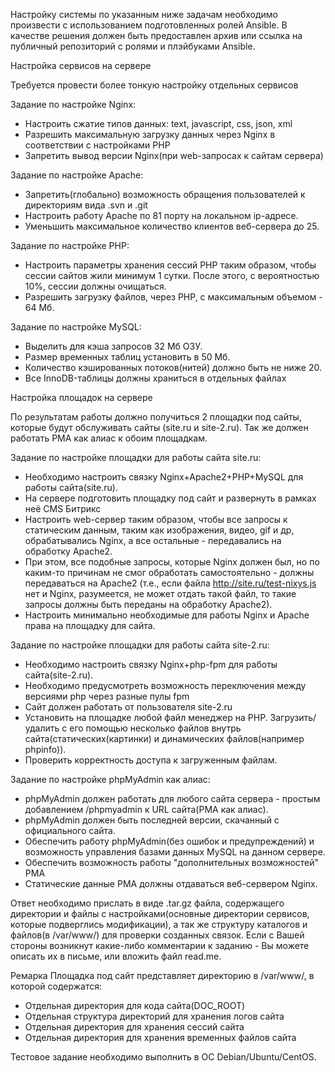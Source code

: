 Настройку системы по указанным ниже задачам необходимо произвести с использованием подготовленных ролей Ansible.
В качестве решения должен быть предоставлен архив или ссылка на публичный репозиторий с ролями и плэйбуками Ansible.


Настройка сервисов на сервере

Требуется провести более тонкую настройку отдельных сервисов

Задание по настройке Nginx:
 * Настроить сжатие типов данных: text, javascript, css, json, xml
 * Разрешить максимальную загрузку данных через Nginx в соответствии с настройками PHP
 * Запретить вывод версии Nginx(при web-запросах к сайтам сервера)

Задание по настройке Apache:
 * Запретить(глобально) возможность обращения пользователей к директориям вида .svn и .git
 * Настроить работу Apache по 81 порту на локальном ip-адресе.
 * Уменьшить максимальное количество клиентов веб-сервера до 25.

Задание по настройке PHP:
 * Настроить параметры хранения сессий PHP таким образом, чтобы сессии сайтов жили минимум 1 сутки. После этого, с вероятностью 10%, сессии должны очищаться.
 * Разрешить загрузку файлов, через PHP, с максимальным объемом - 64 Мб.

Задание по настройке MySQL:
 * Выделить для кэша запросов 32 Мб ОЗУ.
 * Размер временных таблиц установить в 50 Мб.
 * Количество кэшированных потоков(нитей) должно быть не ниже 20.
 * Все InnoDB-таблицы должны храниться в отдельных файлах



Настройка площадок на сервере

По результатам работы должно получиться 2 площадки под сайты, которые будут обслуживать сайты (site.ru и site-2.ru).
Так же должен работать PMA как алиас к обоим площадкам.

Задание по настройке площадки для работы сайта site.ru:
 * Необходимо настроить связку Nginx+Apache2+PHP+MySQL для работы сайта(site.ru).
 * На сервере подготовить площадку под сайт и развернуть в рамках неё CMS Битрикс
 * Настроить web-сервер таким образом, чтобы все запросы к статическим данным, таким как изображения, видео, gif и др, обрабатывались Nginx, а все остальные - передавались на обработку Apache2.
 * При этом, все подобные запросы, которые Nginx должен был, но по каким-то причинам не смог обработать самостоятельно - должны передаваться на Apache2
 (т.е., если файла http://site.ru/test-nixys.js нет и Nginx, разумеется, не может отдать такой файл, то такие запросы должны быть переданы на обработку Apache2).
 * Настроить минимально необходимые для работы Nginx и Apache права на площадку для сайта.


Задание по настройке площадки для работы сайта site-2.ru:
 * Необходимо настроить связку Nginx+php-fpm для работы сайта(site-2.ru).
 * Необходимо предусмотреть возможность переключения между версиями php через разные пулы fpm
 * Сайт должен работать от пользователя site-2.ru
 * Установить на площадке любой файл менеджер на PHP. Загрузить/удалить с его помощью несколько файлов внутрь сайта(статических(картинки) и динамических файлов(например phpinfo)).
 * Проверить корректность доступа к загруженным файлам.


Задание по настройке phpMyAdmin как алиас:
 * phpMyAdmin должен работать для любого сайта сервера - простым добавлением /phpmyadmin к URL сайта(PMA как алиас).
 * phpMyAdmin должен быть последней версии, скачанный с официального сайта.
 * Обеспечить работу phpMyAdmin(без ошибок и предупреждений) и возможность управления базами данных MySQL на данном сервере.
 * Обеспечить возможность работы \"дополнительных возможностей\" PMA
 * Статические данные PMA должны отдаваться веб-сервером Nginx.


Ответ необходимо прислать в виде .tar.gz файла, содержащего директории и файлы с настройками(основные директории сервисов, которые подверглись модификации), а так же структуру каталогов и файлов(в /var/www/) для проверки созданных связок.
Если с Вашей стороны возникнут какие-либо комментарии к заданию - Вы можете описать их в письме, или вложить файл read.me.


Ремарка
Площадка под сайт представляет директорию в /var/www/, в которой содержатся:
 * Отдельная директория для кода сайта(DOC_ROOT)
 * Отдельная структура директорий для хранения логов сайта
 * Отдельная директория для хранения сессий сайта
 * Отдельная директория для хранения временных файлов сайта

Тестовое задание необходимо выполнить в ОС Debian/Ubuntu/CentOS.
